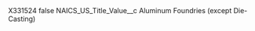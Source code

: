 <?xml version="1.0" encoding="UTF-8"?>
<CustomMetadata xmlns="http://soap.sforce.com/2006/04/metadata" xmlns:xsi="http://www.w3.org/2001/XMLSchema-instance" xmlns:xsd="http://www.w3.org/2001/XMLSchema">
    <label>X331524</label>
    <protected>false</protected>
    <values>
        <field>NAICS_US_Title_Value__c</field>
        <value xsi:type="xsd:string">Aluminum Foundries (except Die-Casting)</value>
    </values>
</CustomMetadata>
